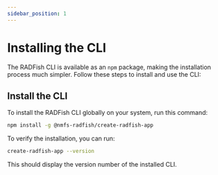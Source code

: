 ```yaml
---
sidebar_position: 1
---
```


# Installing the CLI

The RADFish CLI is available as an `npm` package, making the installation process much simpler. Follow these steps to install and use the CLI:

## Install the CLI

To install the RADFish CLI globally on your system, run this command:

```bash
npm install -g @nmfs-radfish/create-radfish-app
```

To verify the installation, you can run:

```bash
create-radfish-app --version
```

This should display the version number of the installed CLI.
